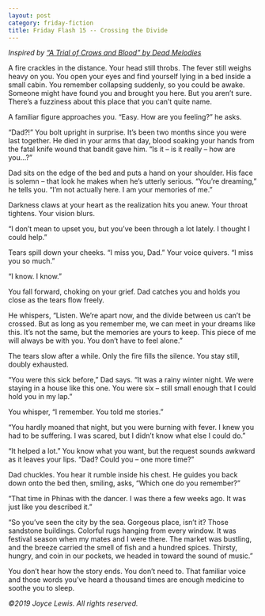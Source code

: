 ```yaml
---
layout: post
category: friday-fiction
title: Friday Flash 15 -- Crossing the Divide
---
```


*Inspired by [“A Trial of Crows and Blood” by Dead Melodies](https://www.youtube.com/watch?v=bomNTwVokGE)*

A fire crackles in the distance. Your head still throbs. The fever still weighs heavy on you. You open your eyes and find yourself lying in a bed inside a small cabin. You remember collapsing suddenly, so you could be awake. Someone might have found you and brought you here. But you aren’t sure. There’s a fuzziness about this place that you can’t quite name.

<!--excerpt-->

A familiar figure approaches you. “Easy. How are you feeling?” he asks.

“Dad?!” You bolt upright in surprise. It’s been two months since you were last together. He died in your arms that day, blood soaking your hands from the fatal knife wound that bandit gave him. “Is it – is it really – how are you…?”

Dad sits on the edge of the bed and puts a hand on your shoulder. His face is solemn – that look he makes when he’s utterly serious. “You’re dreaming,” he tells you. “I’m not actually here. I am your memories of me.”

Darkness claws at your heart as the realization hits you anew. Your throat tightens. Your vision blurs.

“I don’t mean to upset you, but you’ve been through a lot lately. I thought I could help.”

Tears spill down your cheeks. “I miss you, Dad.” Your voice quivers. “I miss you so much.”

“I know. I know.”

You fall forward, choking on your grief. Dad catches you and holds you close as the tears flow freely.

He whispers, “Listen. We’re apart now, and the divide between us can’t be crossed. But as long as you remember me, we can meet in your dreams like this. It’s not the same, but the memories are yours to keep. This piece of me will always be with you. You don’t have to feel alone.”

The tears slow after a while. Only the fire fills the silence. You stay still, doubly exhausted.

“You were this sick before,” Dad says. “It was a rainy winter night. We were staying in a house like this one. You were six – still small enough that I could hold you in my lap.”

You whisper, “I remember. You told me stories.”

“You hardly moaned that night, but you were burning with fever. I knew you had to be suffering. I was scared, but I didn’t know what else I could do.”

“It helped a lot.” You know what you want, but the request sounds awkward as it leaves your lips. “Dad? Could you – one more time?”

Dad chuckles. You hear it rumble inside his chest. He guides you back down onto the bed then, smiling, asks, “Which one do you remember?”

“That time in Phinas with the dancer. I was there a few weeks ago. It was just like you described it.”

“So you’ve seen the city by the sea. Gorgeous place, isn’t it? Those sandstone buildings. Colorful rugs hanging from every window. It was festival season when my mates and I were there. The market was bustling, and the breeze carried the smell of fish and a hundred spices. Thirsty, hungry, and coin in our pockets, we headed in toward the sound of music.”

You don’t hear how the story ends. You don’t need to. That familiar voice and those words you’ve heard a thousand times are enough medicine to soothe you to sleep.

*&copy;2019 Joyce Lewis. All rights reserved.*
